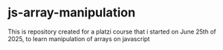 # js-array-manipulation
This is repository created for a platzi course that i started on June 25th of 2025, to learn manipulation of arrays on javascript
